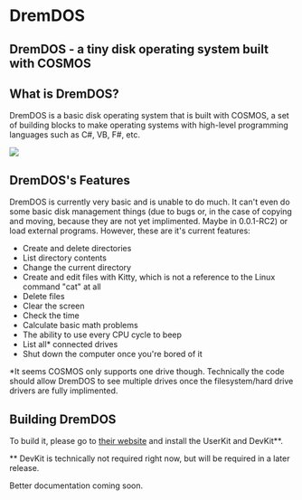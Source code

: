 # DremDOS
## DremDOS - a tiny disk operating system built with COSMOS

## What is DremDOS?
DremDOS is a basic disk operating system that is built with COSMOS, a set of building blocks to make operating systems with high-level programming languages such as C#, VB, F#, etc.

<img src="https://raw.githubusercontent.com/sparrdrem/dremdos/master/docs/0.0.1-RC1.PNG" />

## DremDOS's Features
DremDOS is currently very basic and is unable to do much. It can't even do some basic disk management things (due to bugs or, in the case of copying and moving, because they are not yet implimented. Maybe in 0.0.1-RC2) or load external programs. 
However, these are it's current features:

- Create and delete directories
- List directory contents
- Change the current directory
- Create and edit files with Kitty, which is not a reference to the Linux command "cat" at all
- Delete files
- Clear the screen
- Check the time
- Calculate basic math problems
- The ability to use every CPU cycle to beep
- List all\* connected drives
- Shut down the computer once you're bored of it

\*It seems COSMOS only supports one drive though. Technically the code should allow DremDOS to see multiple drives once the filesystem/hard drive drivers are fully implimented.

## Building DremDOS
To build it, please go to [their website](https://www.gocosmos.org/download/) and install the UserKit and DevKit\*\*.

\*\* DevKit is technically not required right now, but will be required in a later release.


Better documentation coming soon.
